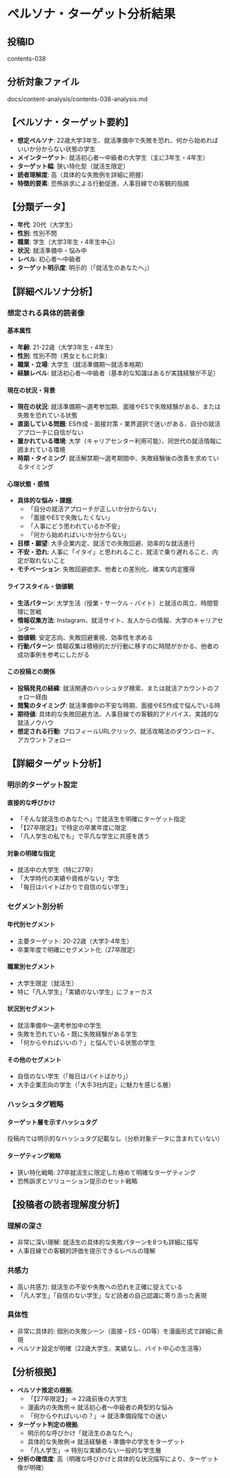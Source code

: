 # ペルソナ・ターゲット分析結果

## 投稿ID
contents-038

## 分析対象ファイル
docs/content-analysis/contents-038-analysis.md

## 【ペルソナ・ターゲット要約】
- **想定ペルソナ**: 22歳大学3年生、就活準備中で失敗を恐れ、何から始めればいいか分からない状態の学生
- **メインターゲット**: 就活初心者〜中級者の大学生（主に3年生・4年生）
- **ターゲット幅**: 狭い特化型（就活生限定）
- **読者理解度**: 高（具体的な失敗例を詳細に把握）
- **特徴的要素**: 恐怖訴求による行動促進、人事目線での客観的指摘

## 【分類データ】
- **年代**: 20代（大学生）
- **性別**: 性別不問
- **職業**: 学生（大学3年生・4年生中心）
- **状況**: 就活準備中・悩み中
- **レベル**: 初心者〜中級者
- **ターゲット明示度**: 明示的（「就活生のあなたへ」）

## 【詳細ペルソナ分析】

### 想定される具体的読者像
#### 基本属性
- **年齢**: 21-22歳（大学3年生・4年生）
- **性別**: 性別不問（男女ともに対象）
- **職業・立場**: 大学生（就活準備期〜就活本格期）
- **経験レベル**: 就活初心者〜中級者（基本的な知識はあるが実践経験が不足）

#### 現在の状況・背景
- **現在の状況**: 就活準備期〜選考参加期、面接やESで失敗経験がある、または失敗を恐れている状態
- **直面している問題**: ES作成・面接対策・業界選択で迷いがある、自分の就活アプローチに自信がない
- **置かれている環境**: 大学（キャリアセンター利用可能）、同世代の就活情報に囲まれている環境
- **時期・タイミング**: 就活解禁期〜選考期間中、失敗経験後の改善を求めているタイミング

#### 心理状態・感情
- **具体的な悩み・課題**: 
  - 「自分の就活アプローチが正しいか分からない」
  - 「面接やESで失敗したくない」
  - 「人事にどう思われているか不安」
  - 「何から始めればいいか分からない」
- **目標・願望**: 大手企業内定、就活での失敗回避、効率的な就活進行
- **不安・恐れ**: 人事に「イタイ」と思われること、就活で乗り遅れること、内定が取れないこと
- **モチベーション**: 失敗回避欲求、他者との差別化、確実な内定獲得

#### ライフスタイル・価値観
- **生活パターン**: 大学生活（授業・サークル・バイト）と就活の両立、時間管理に苦戦
- **情報収集方法**: Instagram、就活サイト、友人からの情報、大学のキャリアセンター
- **価値観**: 安定志向、失敗回避重視、効率性を求める
- **行動パターン**: 情報収集は積極的だが行動に移すのに時間がかかる、他者の成功事例を参考にしたがる

#### この投稿との関係
- **投稿発見の経緯**: 就活関連のハッシュタグ検索、または就活アカウントのフォロー経由
- **閲覧のタイミング**: 就活準備中の不安な時期、面接やES作成で悩んでいる時
- **期待値**: 具体的な失敗回避方法、人事目線での客観的アドバイス、実践的な就活ノウハウ
- **想定される行動**: プロフィールURLクリック、就活攻略法のダウンロード、アカウントフォロー

## 【詳細ターゲット分析】

### 明示的ターゲット設定
#### 直接的な呼びかけ
- 「そんな就活生のあなたへ」で就活生を明確にターゲット指定
- 「【27卒限定】」で特定の卒業年度に限定
- 「凡人学生の私でも」で平凡な学生に共感を誘う

#### 対象の明確な指定
- 就活中の大学生（特に27卒）
- 「大学時代の実績や資格がない」学生
- 「毎日はバイトばかりで自信のない学生」

### セグメント別分析
#### 年代別セグメント
- 主要ターゲット: 20-22歳（大学3-4年生）
- 卒業年度で明確にセグメント化（27卒限定）

#### 職業別セグメント
- 大学生限定（就活生）
- 特に「凡人学生」「実績のない学生」にフォーカス

#### 状況別セグメント
- 就活準備中〜選考参加中の学生
- 失敗を恐れている・既に失敗経験がある学生
- 「何からやればいいの？」と悩んでいる状態の学生

#### その他のセグメント
- 自信のない学生（「毎日はバイトばかり」）
- 大手企業志向の学生（「大手3社内定」に魅力を感じる層）

### ハッシュタグ戦略
#### ターゲット層を示すハッシュタグ
投稿内では明示的なハッシュタグ記載なし（分析対象データに含まれていない）

#### ターゲティング戦略
- 狭い特化戦略: 27卒就活生に限定した極めて明確なターゲティング
- 恐怖訴求とソリューション提示のセット戦略

## 【投稿者の読者理解度分析】
### 理解の深さ
- 非常に深い理解: 就活生の具体的な失敗パターンを8つも詳細に描写
- 人事目線での客観的評価を提示できるレベルの理解

### 共感力
- 高い共感力: 就活生の不安や失敗への恐れを正確に捉えている
- 「凡人学生」「自信のない学生」など読者の自己認識に寄り添った表現

### 具体性
- 非常に具体的: 個別の失敗シーン（面接・ES・GD等）を漫画形式で詳細に表現
- ペルソナ設定が明確（22歳大学生、実績なし、バイト中心の生活等）

## 【分析根拠】
- **ペルソナ推定の根拠**: 
  - 「【27卒限定】」→ 22歳前後の大学生
  - 漫画内の失敗例→ 就活初心者〜中級者の典型的な悩み
  - 「何からやればいいの？」→ 就活準備段階での迷い
- **ターゲット判定の根拠**: 
  - 明示的な呼びかけ「就活生のあなたへ」
  - 具体的な失敗例→ 就活経験者・準備中の学生をターゲット
  - 「凡人学生」→ 特別な実績のない一般的な学生層
- **分析の確信度**: 高（明確な呼びかけと具体的な状況描写により、ターゲット像が明確）